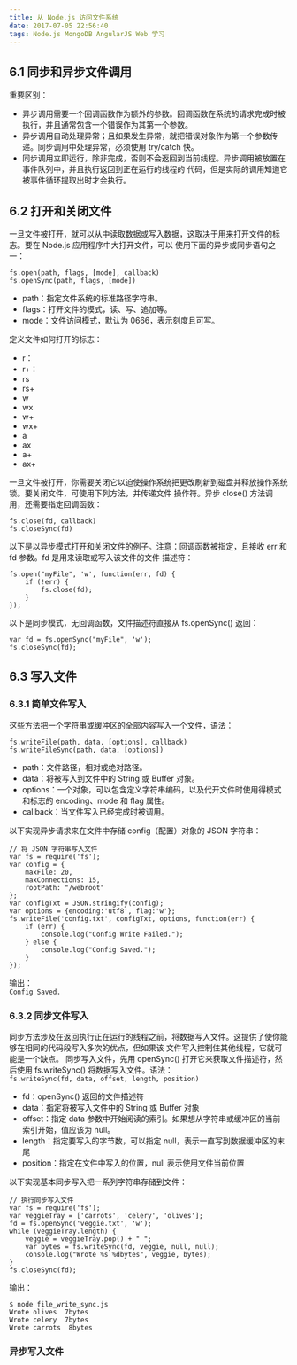 ```yaml
---
title: 从 Node.js 访问文件系统
date: 2017-07-05 22:56:40
tags: Node.js MongoDB AngularJS Web 学习
---
```


## 6.1 同步和异步文件调用  
重要区别：  
- 异步调用需要一个回调函数作为额外的参数。回调函数在系统的请求完成时被执行，并且通常包含一个错误作为其第一个参数。
- 异步调用自动处理异常；且如果发生异常，就把错误对象作为第一个参数传递。同步调用中处理异常，必须使用 try/catch 快。
- 同步调用立即运行，除非完成，否则不会返回到当前线程。异步调用被放置在事件队列中，并且执行返回到正在运行的线程的
代码，但是实际的调用知道它被事件循环提取出时才会执行。

## 6.2 打开和关闭文件  
一旦文件被打开，就可以从中读取数据或写入数据，这取决于用来打开文件的标志。要在 Node.js 应用程序中大打开文件，可以
使用下面的异步或同步语句之一：  
```
fs.open(path, flags, [mode], callback)
fs.openSync(path, flags, [mode])
```
- path：指定文件系统的标准路径字符串。
- flags：打开文件的模式，读、写、追加等。
- mode：文件访问模式，默认为 0666，表示刻度且可写。

定义文件如何打开的标志：  
- r：
- r+：
- rs
- rs+
- w
- wx 
- w+
- wx+
- a
- ax
- a+
- ax+

一旦文件被打开，你需要关闭它以迫使操作系统把更改刷新到磁盘并释放操作系统锁。要关闭文件，可使用下列方法，并传递文件
操作符。异步 close() 方法调用，还需要指定回调函数：  
```
fs.close(fd, callback)
fs.closeSync(fd)
```
以下是以异步模式打开和关闭文件的例子。注意：回调函数被指定，且接收 err 和 fd 参数。fd 是用来读取或写入该文件的文件
描述符：  
```
fs.open("myFile", 'w', function(err, fd) {
	if (!err) {
		fs.close(fd);
	}
});
```
以下是同步模式，无回调函数，文件描述符直接从 fs.openSync() 返回：  
```
var fd = fs.openSync("myFile", 'w');
fs.closeSync(fd);
```

## 6.3 写入文件  
### 6.3.1 简单文件写入  
这些方法把一个字符串或缓冲区的全部内容写入一个文件，语法：  
```
fs.writeFile(path, data, [options], callback)
fs.writeFileSync(path, data, [options])
```
- path：文件路径，相对或绝对路径。
- data：将被写入到文件中的 String 或 Buffer 对象。
- options：一个对象，可以包含定义字符串编码，以及代开文件时使用得模式和标志的 encoding、mode 和 flag 属性。
- callback：当文件写入已经完成时被调用。

以下实现异步请求来在文件中存储 config（配置）对象的 JSON 字符串：  
```
// 将 JSON 字符串写入文件
var fs = require('fs');
var config = {
	maxFile: 20,
	maxConnections: 15,
	rootPath: "/webroot"
};
var configTxt = JSON.stringify(config);
var options = {encoding:'utf8', flag:'w'};
fs.writeFile('config.txt', configTxt, options, function(err) {
	if (err) {
		console.log("Config Write Failed.");
	} else {
		console.log("Config Saved.");
	}
});
```
输出：  
`Config Saved.`

### 6.3.2 同步文件写入  
同步方法涉及在返回执行正在运行的线程之前，将数据写入文件。这提供了使你能够在相同的代码段写入多次的优点，但如果该
文件写入控制住其他线程，它就可能是一个缺点。
同步写入文件，先用 openSync() 打开它来获取文件描述符，然后使用 fs.writeSync() 将数据写入文件。语法：  
`fs.writeSync(fd, data, offset, length, position)`
- fd：openSync() 返回的文件描述符
- data：指定将被写入文件中的 String 或 Buffer 对象
- offset：指定 data 参数中开始阅读的索引。如果想从字符串或缓冲区的当前索引开始，值应该为 null。
- length：指定要写入的字节数，可以指定 null，表示一直写到数据缓冲区的末尾
- position：指定在文件中写入的位置，null 表示使用文件当前位置

以下实现基本同步写入把一系列字符串存储到文件：  
```
// 执行同步写入文件
var fs = require('fs');
var veggieTray = ['carrots', 'celery', 'olives'];
fd = fs.openSync('veggie.txt', 'w');
while (veggieTray.length) {
	veggie = veggieTray.pop() + " ";
	var bytes = fs.writeSync(fd, veggie, null, null);
	console.log("Wrote %s %dbytes", veggie, bytes);
}
fs.closeSync(fd);
```
输出：  
```
$ node file_write_sync.js
Wrote olives  7bytes
Wrote celery  7bytes
Wrote carrots  8bytes
```

### 异步写入文件  

















